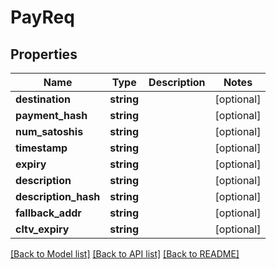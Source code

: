 # PayReq

## Properties
Name | Type | Description | Notes
------------ | ------------- | ------------- | -------------
**destination** | **string** |  | [optional] 
**payment_hash** | **string** |  | [optional] 
**num_satoshis** | **string** |  | [optional] 
**timestamp** | **string** |  | [optional] 
**expiry** | **string** |  | [optional] 
**description** | **string** |  | [optional] 
**description_hash** | **string** |  | [optional] 
**fallback_addr** | **string** |  | [optional] 
**cltv_expiry** | **string** |  | [optional] 

[[Back to Model list]](../README.md#documentation-for-models) [[Back to API list]](../README.md#documentation-for-api-endpoints) [[Back to README]](../README.md)



